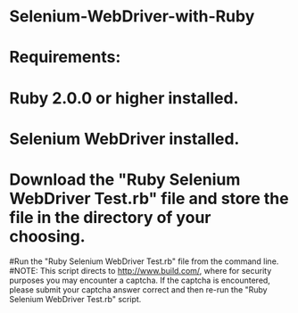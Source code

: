 # Selenium-WebDriver-with-Ruby

# Requirements: 
# Ruby 2.0.0 or higher installed. 
# Selenium WebDriver installed. 
# Download the "Ruby Selenium WebDriver Test.rb" file and store the file in the directory of your choosing.

#Run the "Ruby Selenium WebDriver Test.rb" file from the command line.
#NOTE: This script directs to http://www.build.com/, where for security purposes you may encounter a captcha. If the captcha is encountered, please submit your captcha answer correct and then re-run the "Ruby Selenium WebDriver Test.rb" script.

